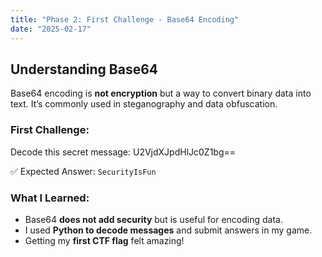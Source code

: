 ```yaml
---
title: "Phase 2: First Challenge - Base64 Encoding"
date: "2025-02-17"
---
```


## Understanding Base64
Base64 encoding is **not encryption** but a way to convert binary data into text. It’s commonly used in steganography and data obfuscation.

### First Challenge:
Decode this secret message: U2VjdXJpdHlJc0Z1bg==

✅ Expected Answer: `SecurityIsFun`

### What I Learned:
- Base64 **does not add security** but is useful for encoding data.
- I used **Python to decode messages** and submit answers in my game.
- Getting my **first CTF flag** felt amazing!
